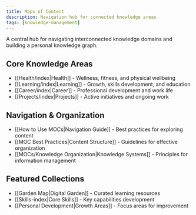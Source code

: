 ```yaml
---
title: Maps of Content
description: Navigation hub for connected knowledge areas
tags: [knowledge-management]
---
```


A central hub for navigating interconnected knowledge domains and building a personal knowledge graph.

## Core Knowledge Areas

- [[Health/index|Health]] - Wellness, fitness, and physical wellbeing
- [[Learning/index|Learning]] - Growth, skills development, and education
- [[Career/index|Career]] - Professional development and work life
- [[Projects/index|Projects]] - Active initiatives and ongoing work

## Navigation & Organization

- [[How to Use MOCs|Navigation Guide]] - Best practices for exploring content
- [[MOC Best Practices|Content Structure]] - Guidelines for effective organization
- [[MOCs/Knowledge Organization|Knowledge Systems]] - Principles for information management

## Featured Collections

- [[Garden Map|Digital Garden]] - Curated learning resources
- [[Skills-index|Core Skills]] - Key capabilities development
- [[Personal Development|Growth Areas]] - Focus areas for improvement
